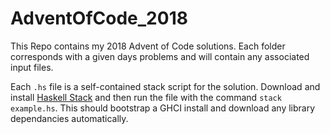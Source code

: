 # AdventOfCode_2018
This Repo contains my 2018 Advent of Code solutions.  Each folder corresponds with a given days problems and will contain any associated input files.

Each `.hs` file is a self-contained stack script for the solution.  Download and install [Haskell Stack](https://docs.haskellstack.org/en/stable/install_and_upgrade/) and then run the file with the command `stack example.hs`. This should bootstrap a GHCI install and download any library dependancies automatically.
